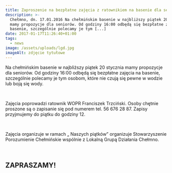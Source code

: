 ```yaml
---
title: Zaproszenie na bezpłatne zajęcia z ratownikiem na basenie dla seniorów
description: >-
  Chełmno, dn. 17.01.2016 Na chełmińskim basenie w najbliższy piątek 20 stycznia
  mamy propozycje dla seniorów. Od godziny 16:00 odbędą się bezpłatne zajęcia na
  basenie, szczególnie polecamy je tym [...]
date: 2017-01-17T11:26:40+01:00
tags:
  - news
image: /assets/uploads/lgd.jpg
imageAlt: zdjęcie tytułowe
---
```

Na chełmińskim basenie w najbliższy piątek 20 stycznia mamy propozycje dla seniorów. Od godziny 16:00 odbędą się bezpłatne zajęcia na basenie, szczególnie polecamy je tym osobom, które nie czują się pewne w wodzie lub boją się wody.

<br>

Zajęcia poprowadzi ratownik WOPR Franciszek Trzciński. Osoby chętnie proszone są o zapisanie się pod numerem tel. 56 676 28 87. Zapisy przyjmujemy do piątku do godziny 12.

<br>

Zajęcia organizuje w ramach „ Naszych piątków” organizuje Stowarzyszenie Porozumienie Chełmińskie wspólnie z Lokalną Grupą Działania Chełmno.

<br>

## ZAPRASZAMY!
